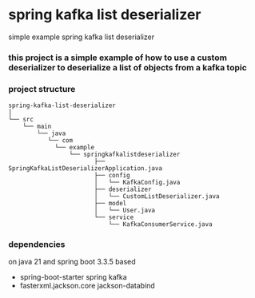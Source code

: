 # spring kafka list deserializer
 simple example spring kafka list deserializer
### this project is a simple example of how to use a custom deserializer to deserialize a list of objects from a kafka topic

### project structure
```
spring-kafka-list-deserializer
│
└── src
    └── main
        └── java
           └── com
             └── example
                 └── springkafkalistdeserializer
                        ├── SpringKafkaListDeserializerApplication.java
                        ├── config
                        │   └── KafkaConfig.java
                        ├── deserializer
                        │   └── CustomListDeserializer.java
                        ├── model
                        │   └── User.java
                        └── service
                            └── KafkaConsumerService.java
```
### dependencies
on java 21 and spring boot 3.3.5 based

- spring-boot-starter spring kafka
- fasterxml.jackson.core jackson-databind
